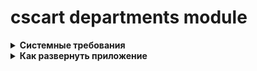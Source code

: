 # cscart departments module

<details>
	<summary><b>Системные требования</b></summary>
    - ОС  Windows 10
    - Версия php 7.1
    - OpenServer 5.3.7
    - MySQL
    - cs-cart 4.14.1 SP1
</details>

<details>
	<summary><b>Как развернуть приложение</b></summary>
    - Поместить чистый магазин в папку локального сервера<br>
    - Создать свою базу данных с пользователем и паролем для доступа<br>
    - В корневой папке, в файле config.local.php прописать свои настройки подключения к базе данных<br>
    - в папке var/backups лежит backup базы данных, ее нужно разархивировать и импортировать в Вашу пустую базу данных<br>
    - в папке images скопировать папку department и вставить в новый магазин по тому же пути<br>
    - в папке app/controllers/backend файл departments.php поместить в новый магазин по тому же пути<br>
    - в папке app/controllers/frontend файл departments.php поместить в новый магазин по тому же пути<br>
    - в папке app/functions файл fn.departments.php поместить в новый магазин по тому же пути и подключить этот файл в файле init.php, который находится в корневой папке магазина<br>
	- в папке design/backend/templates/views скопировать папку departments и сохранить в новом магазине по тому же пути<br>
    - в папке design/themes/responsive/templates/views скопировать папку departments и сохранить в новом магазине по тому же пути<br>
    - в папке app/schemas/menu скопировать menu.php и вставить с заменой в новом магазине по тому же пути<br>
</details>
